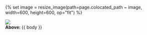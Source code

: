 {% set image = resize_image(path=page.colocated_path ~ image, width=600, height=600, op="fit") %}
<div class="article-image">
    <img src="{{ image.url }}" />
    <div><b>Above: </b>{{ body }}</div>
</div>